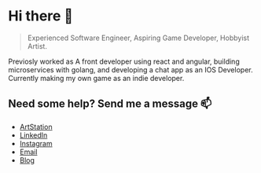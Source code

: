 # Hi there 👋

> Experienced Software Engineer, Aspiring Game Developer, Hobbyist Artist.

Previosly worked as A front developer using react and angular, building microservices with golang, and developing a chat app as an IOS Developer.
Currently making my own game as an indie developer.

## Need some help? Send me a message 📫
* [ArtStation](https://www.artstation.com/blinfoldking)
* [LinkedIn](https://www.linkedin.com/in/ganeshad)
* [Instagram](https://www.instagram.com/blinfoldking/)
* [Email](mailto://ganeshadanu1@gmail.com)
* [Blog](https://blinfoldking.dev)
<!--
**BlinfoldKing/BlinfoldKing** is a ✨ _special_ ✨ repository because its `README.md` (this file) appears on your GitHub profile.

Here are some ideas to get you started:

- 🔭 I’m currently working on ...
- 🌱 I’m currently learning ...
- 👯 I’m looking to collaborate on ...
- 🤔 I’m looking for help with ...
- 💬 Ask me about ...
- 📫 How to reach me: ...
- 😄 Pronouns: ...
- ⚡ Fun fact: ...
-->
